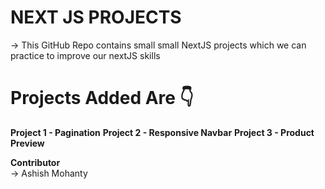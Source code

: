 # NEXT JS PROJECTS

-> This GitHub Repo contains small small NextJS projects which we can practice to improve our nextJS skills

# Projects Added Are 👇

<b>Project 1 - Pagination</b>
<b>Project 2 - Responsive Navbar</b>
<b>Project 3 - Product Preview</b>

<b>Contributor</b> <br>
-> Ashish Mohanty
